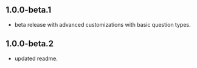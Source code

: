 ## 1.0.0-beta.1

* beta release with advanced customizations with basic question types.

## 1.0.0-beta.2

* updated readme.